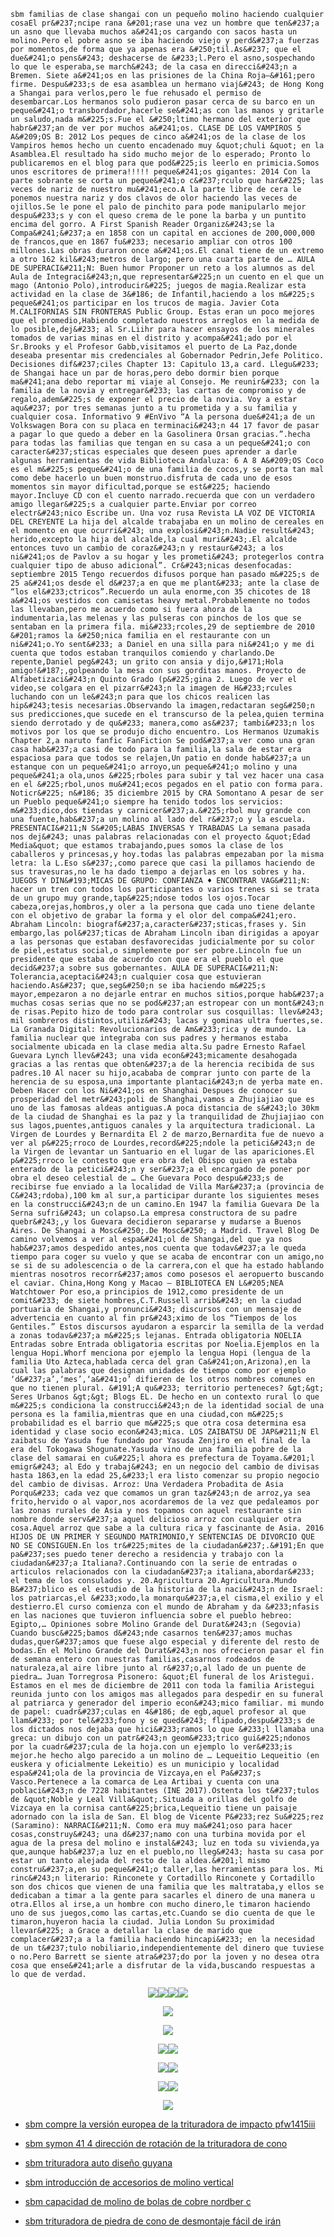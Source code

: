 
```
sbm familias de clase shangai con un pequeño molino haciendo cualquier cosaEl pr&#237;ncipe rana &#201;rase una vez un hombre que ten&#237;a un asno que llevaba muchos a&#241;os cargando con sacos hasta un molino.Pero el pobre asno se iba haciendo viejo y perd&#237;a fuerzas por momentos,de forma que ya apenas era &#250;til.As&#237; que el due&#241;o pens&#243; deshacerse de &#233;l.Pero el asno,sospechando lo que le esperaba,se march&#243; de la casa en direcci&#243;n a Bremen. Siete a&#241;os en las prisiones de la China Roja—&#161;pero firme. Despu&#233;s de esa asamblea un hermano viaj&#243; de Hong Kong a Shangai para verlos,pero le fue rehusado el permiso de desembarcar.Los hermanos solo pudieron pasar cerca de su barco en un peque&#241;o transbordador,hacerle se&#241;as con las manos y gritarle un saludo,nada m&#225;s.Fue el &#250;ltimo hermano del exterior que habr&#237;an de ver por muchos a&#241;os. CLASE DE LOS VAMPIROS 5 A&#209;OS B: 2012 Los peques de cinco a&#241;os de la clase de los Vampiros hemos hecho un cuento encadenado muy &quot;chuli &quot; en la Asamblea.El resultado ha sido mucho mejor de lo esperado; Pronto lo publicaremos en el blog para que pod&#225;is leerlo en primicia.Somos unos escritores de primera!!!!! peque&#241;os gigantes: 2014 Con la parte sobrante se corta un peque&#241;o c&#237;rculo que har&#225; las veces de nariz de nuestro mu&#241;eco.A la parte libre de cera le ponemos nuestra nariz y dos clavos de olor haciendo las veces de ojillos.Se le pone el palo de pinchito para pode manipularlo mejor despu&#233;s y con el queso crema de le pone la barba y un puntito encima del gorro. A First Spanish Reader Organiz&#243;se la Compa&#241;&#237;a en 1858 con un capital en acciones de 200,000,000 de francos,que en 1867 fu&#233; necesario ampliar con otros 100 millones.Las obras duraron once a&#241;os.El canal tiene de un extremo a otro 162 kil&#243;metros de largo; pero una cuarta parte de … AULA DE SUPERACI&#211;N: Buen humor Proponer un reto a los alumnos as del Aula de Integraci&#243;n,que representar&#225;n un cuento en el que un mago (Antonio Polo),introducir&#225; juegos de magia.Realizar esta actividad en la clase de 3&#186; de Infantil,haciendo a los m&#225;s peque&#241;os participar en los trucos de magia. Javier Cota M.CALIFORNIAS SIN FRONTERAS Public Group. Estas eran un poco mejores que el promedio,Habiendo completado nuestros arreglos en la medida de lo posible,dej&#233; al Sr.Liihr para hacer ensayos de los minerales tomados de varias minas en el distrito y acompa&#241;ado por el Sr.Brooks y el Profesor Gabb,visitamos el puerto de La Paz,donde deseaba presentar mis credenciales al Gobernador Pedrin,Jefe Politico. Decisiones dif&#237;ciles Chapter 13: Capitulo 13,a card. Llegu&#233; de Shangai hace un par de horas,pero debo dormir bien porque ma&#241;ana debo reportar mi viaje al Consejo. Me reunir&#233; con la familia de la novia y entregar&#233; las cartas de compromiso y de regalo,adem&#225;s de exponer el precio de la novia. Voy a estar aqu&#237; por tres semanas junto a tu prometida y a su familia y cualquier cosa. Informativo 9 #EnVivo “A la persona due&#241;a de un Volkswagen Bora con su placa en terminaci&#243;n 44 17 favor de pasar a pagar lo que quedo a deber en la Gasolinera Orsan gracias.”.hecha para todas las familias que tengan en su casa a un peque&#241;o con caracter&#237;sticas especiales que deseen pues aprender a darle algunas herramientas de vida Biblioteca Andaluza: 6 A 8 A&#209;OS Coco es el m&#225;s peque&#241;o de una familia de cocos,y se porta tan mal como debe hacerlo un buen monstruo.disfruta de cada uno de esos momentos sin mayor dificultad,porque se est&#225; haciendo mayor.Incluye CD con el cuento narrado.recuerda que con un verdadero amigo llegar&#225;s a cualquier parte.Enviar por correo electr&#243;nico Escribe un. Una voz rusa Revista LA VOZ DE VICTORIA DEL CREYENTE La hija del alcalde trabajaba en un molino de cereales en el momento en que ocurri&#243; una explosi&#243;n.Nadie result&#243; herido,excepto la hija del alcalde,la cual muri&#243;.El alcalde entonces tuvo un cambio de coraz&#243;n y restaur&#243; a los ni&#241;os de Pavlov a su hogar y les prometi&#243; protegerlos contra cualquier tipo de abuso adicional”. Cr&#243;nicas desenfocadas: septiembre 2015 Tengo recuerdos difusos porque han pasado m&#225;s de 25 a&#241;os desde el d&#237;a en que me plant&#233; ante la clase de “los el&#233;ctricos”.Recuerdo un aula enorme,con 35 chicotes de 18 a&#241;os vestidos con camisetas heavy metal.Probablemente no todos las llevaban,pero me acuerdo como si fuera ahora de la indumentaria,las melenas y las pulseras con pinchos de los que se sentaban en la primera fila. mi&#233;rcoles,29 de septiembre de 2010 &#201;ramos la &#250;nica familia en el restaurante con un ni&#241;o.Yo sent&#233; a Daniel en una silla para ni&#241;o y me di cuenta que todos estaban tranquilos comiendo y charlando.De repente,Daniel peg&#243; un grito con ansia y dijo,&#171;Hola amigo!&#187;,golpeando la mesa con sus gorditas manos. Proyecto de Alfabetizaci&#243;n Quinto Grado (p&#225;gina 2. Luego de ver el video,se colgara en el pizarr&#243;n la imagen de H&#233;rcules luchando con un le&#243;n para que los chicos realicen las hip&#243;tesis necesarias.Observando la imagen,redactaran seg&#250;n sus predicciones,que sucede en el transcurso de la pelea,quien termina siendo derrotado y de qu&#233; manera,como as&#237; tambi&#233;n los motivos por los que se produjo dicho encuentro. Los Hermanos Uzumakis Chapter 2,a naruto fanfic FanFiction Se pod&#237;a ver como una gran casa hab&#237;a casi de todo para la familia,la sala de estar era espaciosa para que todos se relajen,Un patio en donde hab&#237;a un estanque con un peque&#241;o arroyo,un peque&#241;o molino y una peque&#241;a ola,unos &#225;rboles para subir y tal vez hacer una casa en el &#225;rbol,unos mu&#241;ecos pegados en el patio con forma para. Noticr&#225; n&#186; 35 diciembre 2015 by CRA Somontano A pesar de ser un Pueblo peque&#241;o siempre ha tenido todos los servicios: m&#233;dico,dos tiendas y carnicer&#237;a.&#225;rbol muy grande con una fuente,hab&#237;a un molino al lado del r&#237;o y la escuela. PRESENTACI&#211;N S&#205;LABAS INVERSAS Y TRABADAS La semana pasada nos dej&#243; unas palabras relacionadas con el proyecto &quot;Edad Media&quot; que estamos trabajando,pues somos la clase de los caballeros y princesas,y hoy.todas las palabras empezaban por la misma letra: la L.Eso s&#237;,como parece que casi la pillamos haciendo de sus travesuras,no le ha dado tiempo a dejarlas en los sobres y ha. JUEGOS Y DIN&#193;MICAS DE GRUPO: CONFIANZA ♦ ENCONTRAR VAG&#211;N: hacer un tren con todos los participantes o varios trenes si se trata de un grupo muy grande,tap&#225;ndose todos los ojos.Tocar cabeza,orejas,hombros,y oler a la persona que cada uno tiene delante con el objetivo de grabar la forma y el olor del compa&#241;ero. Abraham Lincoln: biograf&#237;a,caracter&#237;sticas,frases y. Sin embargo,las pol&#237;ticas de Abraham Lincoln iban dirigidas a apoyar a las personas que estaban desfavorecidas judicialmente por su color de piel,estatus social,o simplemente por ser pobre.Lincoln fue un presidente que estaba de acuerdo con que era el pueblo el que decid&#237;a sobre sus gobernantes. AULA DE SUPERACI&#211;N: Tolerancia,aceptaci&#243;n cualquier cosa que estuvieran haciendo.As&#237; que,seg&#250;n se iba haciendo m&#225;s mayor,empezaron a no dejarle entrar en muchos sitios,porque hab&#237;a muchas cosas serias que no se pod&#237;an estropear con un mont&#243;n de risas.Pepito hizo de todo para controlar sus cosquillas: llev&#243; mil sombreros distintos,utiliz&#243; lacas y gominas ultra fuertes,se. La Granada Digital: Revolucionarios de Am&#233;rica y de mundo. La familia nuclear que integraba con sus padres y hermanos estaba socialmente ubicada en la clase media alta.Su padre Ernesto Rafael Guevara Lynch llev&#243; una vida econ&#243;micamente desahogada gracias a las rentas que obten&#237;a de la herencia recibida de sus padres.10 Al nacer su hijo,acababa de comprar junto con parte de la herencia de su esposa,una importante plantaci&#243;n de yerba mate en. Deben Hacer con los Ni&#241;os en Shanghai Despues de conocer su prosperidad del metr&#243;poli de Shanghai,vamos a Zhujiajiao que es uno de las famosas aldeas antiguas.A poca distancia de s&#243;lo 30km de la ciudad de Shanghai es la paz y la tranquilidad de Zhujiajiao con sus lagos,puentes,antiguos canales y la arquitectura tradicional. La Virgen de Lourdes y Bernardita El 2 de marzo,Bernardita fue de nuevo a ver al p&#225;rroco de Lourdes,record&#225;ndole la petici&#243;n de la Virgen de levantar un Santuario en el lugar de las apariciones.El p&#225;rroco le contesto que era obra del Obispo quien ya estaba enterado de la petici&#243;n y ser&#237;a el encargado de poner por obra el deseo celestial de … Che Guevara Poco despu&#233;s de recibirse fue enviado a la localidad de Villa Mar&#237;a (provincia de C&#243;rdoba),100 km al sur,a participar durante los siguientes meses en la construcci&#243;n de un camino.En 1947 la familia Guevara De la Serna sufri&#243; un colapso.La empresa constructora de su padre quebr&#243;,y los Guevara decidieron separarse y mudarse a Buenos Aires. De Shangai a Mosc&#250;.De Mosc&#250; a Madrid. Travel Blog De camino volvemos a ver al espa&#241;ol de Shangai,del que ya nos hab&#237;amos despedido antes,nos cuenta que todav&#237;a le queda tiempo para coger su vuelo y que se acaba de encontrar con un amigo,no se si de su adolescencia o de la carrera,con el que ha estado hablando mientras nosotros recorr&#237;amos como posesos el aeropuerto buscando el caviar. China,Hong Kong y Macao — BIBLIOTECA EN L&#205;NEA Watchtower Por eso,a principios de 1912,como presidente de un comit&#233; de siete hombres,C.T.Russell arrib&#243; en la ciudad portuaria de Shangai,y pronunci&#243; discursos con un mensaje de advertencia en cuanto al fin pr&#243;ximo de los “Tiempos de los Gentiles.” Estos discursos ayudaron a esparcir la semilla de la verdad a zonas todav&#237;a m&#225;s lejanas. Entrada obligatoria NOELIA Entradas sobre Entrada obligatoria escritas por Noelia.Ejemplos en la lengua Hopi.Whorf menciona por ejemplo la lengua Hopi (lengua de la familia Uto Azteca,hablada cerca del gran Ca&#241;on,Arizona),en la cual las palabras que designan unidades de tiempo como por ejemplo ‘d&#237;a’,‘mes’,‘a&#241;o’ difieren de los otros nombres comunes en que no tienen plural. &#191;A qu&#233; territorio perteneces? &gt;&gt; Seres Urbanos &gt;&gt; Blogs EL. De hecho en un contexto rural lo que m&#225;s condiciona la construcci&#243;n de la identidad social de una persona es la familia,mientras que en una ciudad,con m&#225;s probabilidad es el barrio que m&#225;s que otra cosa determina esa identidad y clase socio econ&#243;mica. LOS ZAIBATSU DE JAP&#211;N El zaibatsu de Yasuda fue fundado por Yasuda Zenjiro en el final de la era del Tokogawa Shogunate.Yasuda vino de una familia pobre de la clase del samarai en cu&#225;l ahora es prefectura de Toyama.&#201;l emigr&#243; al Edo y trabaj&#243; en un negocio del cambio de divisas hasta 1863,en la edad 25,&#233;l era listo comenzar su propio negocio del cambio de divisas. Arroz: Una Verdadera Probadita de Asia Porqu&#233; cada vez que comamos un gran taz&#243;n de arroz,ya sea frito,hervido o al vapor,nos acordaremos de la vez que pedaleamos por las zonas rurales de Asia y nos topamos con aquel restaurante sin nombre donde serv&#237;a aquel delicioso arroz con cualquier otra cosa.Aquel arroz que sabe a la cultura rica y fascinante de Asia. 2016 HIJOS DE UN PRIMER Y SEGUNDO MATRIMONIO,Y SENTENCIAS DE DIVORCIO QUE NO SE CONSIGUEN.En los tr&#225;mites de la ciudadan&#237;.&#191;En que pa&#237;ses puedo tener derecho a residencia y trabajo con la ciudadan&#237;a Italiana?.Continuando con la serie de entradas o articulos relacionados con la ciudadan&#237;a italiana,abordar&#233; el tema de los consulados y. 20.Agricultura 20.Agricultura.Mundo B&#237;blico es el estudio de la historia de la naci&#243;n de Israel: los patriarcas,el &#233;xodo,la monarqu&#237;a,el cisma,el exilio y el destierro.El curso comienza con el mundo de Abraham y da &#233;nfasis en las naciones que tuvieron influencia sobre el pueblo hebreo: Egipto,… Opiniones sobre Molino Grande del Durat&#243;n (Segovia) Cuando busc&#225;bamos d&#243;nde casarnos ten&#237;amos muchas dudas,quer&#237;amos que fuese algo especial y diferente del resto de bodas.En el Molino Grande del Durat&#243;n nos ofrecieron pasar el fin de semana entero con nuestras familias,casarnos rodeados de naturaleza,al aire libre junto al r&#237;o,al lado de un puente de piedra… Juan Torregrosa Pisonero: &quot;El funeral de los Aristegui. Estamos en el mes de diciembre de 2011 con toda la familia Aristegui reunida junto con los amigos mas allegados para despedir en su funeral al patriarca y generador del imperio econ&#243;mico familiar. mi mundo de papel: cuadr&#237;culas en 4&#186; de egb,aquel profesor al que llam&#233; por tel&#233;fono y se qued&#243; flipado,despu&#233;s de los dictados nos dejaba que hici&#233;ramos lo que &#233;l llamaba una greca: un dibujo con un patr&#243;n geom&#233;trico gui&#225;ndonos por la cuadr&#237;cula de la hoja.con un ejemplo lo ver&#233;is mejor.he hecho algo parecido a un molino de … Lequeitio Lequeitio (en euskera y oficialmente Lekeitio) es un municipio y localidad espa&#241;ola de la provincia de Vizcaya,en el Pa&#237;s Vasco.Pertenece a la comarca de Lea Artibai y cuenta con una poblaci&#243;n de 7228 habitantes (INE 2017).Ostenta los t&#237;tulos de &quot;Noble y Leal Villa&quot;.Situada a orillas del golfo de Vizcaya en la cornisa cant&#225;brica,Lequeitio tiene un paisaje adornado con la isla de San. El blog de Vicente P&#233;rez Su&#225;rez (Saramino): NARRACI&#211;N. Como era muy ma&#241;oso para hacer cosas,construy&#243; una d&#237;namo con una turbina movida por el agua de la presa del molino e instal&#243; luz en toda su vivienda,ya que,aunque hab&#237;a luz en el pueblo,no lleg&#243; hasta su casa por estar un tanto alejada del resto de la aldea.&#201;l mismo constru&#237;a,en su peque&#241;o taller,las herramientas para los. Mi rinc&#243;n literario: Rinconete y Cortadillo Rinconete y Cortadillo son dos chicos que vienen de una familia que les maltrataba,y ellos se dedicaban a timar a la gente para sacarles el dinero de una manera u otra.Ellos al irse,a un hombre con mucho dinero,le timaron haciendo uno de sus juegos,como las cartas,etc.Cuando se dio cuenta de que le timaron,huyeron hacia la ciudad. Julia London Su proximidad llevar&#225; a Grace a detallar la clase de marido que complacer&#237;a a la familia haciendo hincapi&#233; en la necesidad de un t&#237;tulo nobiliario,independientemente del dinero que tuviese o no.Pero Barrett se siente atra&#237;do por la joven y no desea otra cosa que ense&#241;arle a disfrutar de la vida,buscando respuestas a lo que de verdad. 
```

<div align="center">

<a href="https://es-mill.shibang-china.com/github&k=sbm+familias+de+clase+shangai+con+un+peque%C3%B1o+molino+haciendo+cualquier+cosa"><img src="https://static.shibang-china.com/es/mill/index.jpg"></a><a href="https://es-mill.shibang-china.com/materials.htmlgithub&k=sbm+familias+de+clase+shangai+con+un+peque%C3%B1o+molino+haciendo+cualquier+cosa"><img src="https://static.shibang-china.com/es/mill/materials.jpg"></a><a href="https://es-mill.shibang-china.com/about.htmlgithub&k=sbm+familias+de+clase+shangai+con+un+peque%C3%B1o+molino+haciendo+cualquier+cosa"><img src="https://static.shibang-china.com/es/mill/about.jpg"></a><a href="https://es-mill.shibang-china.com/contact.htmlgithub&k=sbm+familias+de+clase+shangai+con+un+peque%C3%B1o+molino+haciendo+cualquier+cosa"><img src="https://static.shibang-china.com/es/mill/contact.jpg"></a>

<a href="https://es-mill.shibang-china.com/github&k=sbm+familias+de+clase+shangai+con+un+peque%C3%B1o+molino+haciendo+cualquier+cosa"><img src="https://static.shibang-china.com/es/mill/banner.jpg"></a>

<a href="https://swt.shibang-china.com/github&k=sbm+familias+de+clase+shangai+con+un+peque%C3%B1o+molino+haciendo+cualquier+cosa"><img src="https://static.shibang-china.com/es/mill/chat.jpg"></a>

<a href="https://es-mill.shibang-china.com/products/vertical-roller-mill.htmlgithub&k=sbm+familias+de+clase+shangai+con+un+peque%C3%B1o+molino+haciendo+cualquier+cosa"><img src="https://static.shibang-china.com/es/mill/vertical.jpg"></a><a href="https://es-mill.shibang-china.com/products/raymond-mill.htmlgithub&k=sbm+familias+de+clase+shangai+con+un+peque%C3%B1o+molino+haciendo+cualquier+cosa"><img src="https://static.shibang-china.com/es/mill/raymond.jpg"></a>

<a href="https://es-mill.shibang-china.com/products/ultrafine-grinding-mill.htmlgithub&k=sbm+familias+de+clase+shangai+con+un+peque%C3%B1o+molino+haciendo+cualquier+cosa"><img src="https://static.shibang-china.com/es/mill/ultrafine.jpg"></a><a href="https://es-mill.shibang-china.com/products/trapezium-grinding-mill.htmlgithub&k=sbm+familias+de+clase+shangai+con+un+peque%C3%B1o+molino+haciendo+cualquier+cosa"><img src="https://static.shibang-china.com/es/mill/trapezium.jpg"></a>

<a href="https://es-mill.shibang-china.com/products/ball-mill.htmlgithub&k=sbm+familias+de+clase+shangai+con+un+peque%C3%B1o+molino+haciendo+cualquier+cosa"><img src="https://static.shibang-china.com/es/mill/ball.jpg"></a><a href="https://es-mill.shibang-china.com/products/hammer-mill.htmlgithub&k=sbm+familias+de+clase+shangai+con+un+peque%C3%B1o+molino+haciendo+cualquier+cosa"><img src="https://static.shibang-china.com/es/mill/hammer.jpg"></a>

<a href="https://swt.shibang-china.com/github&k=sbm+familias+de+clase+shangai+con+un+peque%C3%B1o+molino+haciendo+cualquier+cosa"><img src="https://static.shibang-china.com/es/mill/case.jpg"></a>

</div>


* [sbm compre la versión europea de la trituradora de impacto pfw1415iii](sbm%20compre%20la%20versi%C3%B3n%20europea%20de%20la%20trituradora%20de%20impacto%20pfw1415iii.md)

* [sbm symon 41 4 dirección de rotación de la trituradora de cono](sbm%20symon%2041%204%20direcci%C3%B3n%20de%20rotaci%C3%B3n%20de%20la%20trituradora%20de%20cono.md)

* [sbm trituradora auto diseño guyana](sbm%20trituradora%20auto%20dise%C3%B1o%20guyana.md)

* [sbm introducción de accesorios de molino vertical](sbm%20introducci%C3%B3n%20de%20accesorios%20de%20molino%20vertical.md)

* [sbm capacidad de molino de bolas de cobre nordber c](sbm%20capacidad%20de%20molino%20de%20bolas%20de%20cobre%20nordber%20c.md)

* [sbm trituradora de piedra de cono de desmontaje fácil de irán](sbm%20trituradora%20de%20piedra%20de%20cono%20de%20desmontaje%20f%C3%A1cil%20de%20ir%C3%A1n.md)